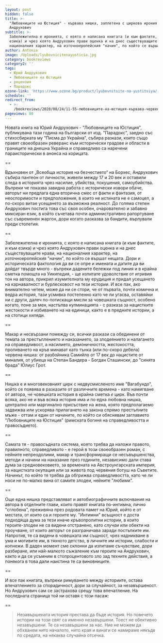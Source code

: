 ```yaml
---
layout: post
hidden: false
title: >-
  "Любовниците на Юстиция" - кървава нишка, заплетена с циркова ирония от
  Андрухович
subtitle: >-
  Забележителна е иронията, с която е написана книгата (и към фактите, и към
  езика) и чрез която Андрухович прави оценка и на днес съществуващите нрави, на
  националния характер, на източноеропейския "начин", по който се вършат нещата
author: Antonia
image: /Uploads/lyubovnicitenayusticia.jpg
category: bookreviews
category2: ''
tags:
  - Юрий Андрухович
  - Любовниците на Юстиция
  - рецензия
  - Парадокс
ozone-link: 'https://www.ozone.bg/product/lyubovnitsite-na-yustitsiya/'
schedule: ''
redirect_from:
  - >-
    /bookreviews/2020/08/24/11-55-любовниците-на-юстиция-кървава-червена-нишка-заплетена-с-карнавална-ирония-от-андрухович
pageviews: 80
---
```

Новата книга на Юрий Андрухович - "Любовниците на Юстиция", публикувана тази година на български от изд. "Парадокс", заедно със стихосбирката му "Писма до Украйна", събира разкази, които също правят своеобразен реверанс към исторически градове и области в границите на днешна Украйна и справедливо са наречени параисторически в анонса на корицата. 

\==

Вдъхновен от „Всеобща история на безчестието“ на Борхес, Андрухович събира пантеон от личности, живели между 17 и 20 век и оставили следа в историята чрез насилие, убийства, покушения, самоубийства. Въпреки че показва завидна работа с исторически извори обаче, авторът ни предлага една вторична смес от факти и фантазия, от неоспоримости и предположения, в които не истината не е самоцел, а по-скоро витае усещането за възможна реалност. До голяма степен Андрухович постига това със своя особен, очарователно и забавно миксиран език, в който съчетава почти административно рапортуване със съвременен жаргон, дори когато разказва за бандити, върлували преди столетия. 

\==

Забележителна е иронията, с която е написана книгата (и към фактите, и към езика) и чрез която Андрухович прави оценка и на днес съществуващите нрави, на националния характер, на източноеропейския "начин", по който се вършат нещата. Дори и историческата фактология да ви се опре и имената и датите да ви дойдат твърде много - въпреки дадените бележки под линия и в крайна сметка помощта на Уикипедия, - ще изпитате удоволствие от игривия тон на автора, прикрил изумителната му ерудиция и придал усещането на карнавалност и бурлесковост на тези истории. И все пак, ако внимателно четем, може да ни се стори, че от първата, почти комична и ведра история, тази усмивка постепенно като че ли угасва, оставяйки ни с други, далеч по-потискащи мисли за човешката същност, особено когато, поне за мен, настъпва кулминацията - с разказа за нацистките жестокости и избиването на на единици, както е в предните истории, а на стотици хиляди. 

\==

Макар и несвързани помежду си, всички разкази са обединени от темата за престъплението и наказанието, за злодеянието и налагането на справедливост, а насилието, демоничността, жестокостта, проливането на кръв минават като тънка (или по-скоро дебела) червена нишка: от разбойника Самийло от 17 век до нацистите от миналия, от убиеца на Степан Бандера - Богдан Сташински, до "синята брада" Юлиус Грот.  

\==

Нишка е и многовековният цирк с недвусмисленото име "Вагабундо", който се появява в разказите от различните времена - като намигване от автора, че човешката история в крайна сметка *е* цирк. Във почти всяка, ако не и във всяка история има и по една любовна нишка, централно или маргинално присъствие на жена, която предполагаемо задвижва или ускорява прилагането на закона спрямо престъпните мъже - оттам и един от начините, по който си обяснявам заглавието "Любовниците на Юстиция" (римската богиня на справедливостта и правосъдието).

\==

Самата тя - правосъдната система, която трябва да наложи правото, правилното, справедливото - е герой в този своеобразен роман, с нейните непреодолими, макар и трансформиращи се несъвършенства, методи и начини на наказание през годините, независимо дали става дума за средновековието, за времената на Австроунгарската империя, за нацистката окупация или за живота под червения ботуш на Съветите. Начинът, по който тя трябва да обгрижва справедливостта, като че ли носи не по-малко вина от самите злодеи, нейните "любими". 

\==

Още една нишка представляват и автобиографичните включвания на автора в отделните глави, които правят книгата по-интимна, лично "сглобена", преживяна през родовата памет на Юрий, който е от местата, от които са и героите му. "Интимни" всъщност е доста подходяща дума за тези иначе кръвопролитни истории, в които героите-злодеи не са видени отстранено, като *случаи* или обекти на проучване, от които авторът се разграничава заради постъпките им. Напротив, те са видени в човешката им същност, чрез надникване в ума и мотивите им, в тяхното детство, в личните им истории, слабости и копнежи. В даден момент сме склонни да изпитаме съчувствие, дори разбиране, или най-малкото съжаление към героите на Андрухович, както и да се усъмним в стопроцентовото зло зад техните действия,  а понякога в това дали наистина те са виновниците. 

\==

И все пак книгата, въпреки римуването между историите, остава впечатлението за спорадичност, дори за случайност, за незавършеност. Но Андрухович сам се застрахова срещу това впечатление. На последната страница той ни оставя с този пасаж:

\==

> Незавършената история престава да бъде история. Но повечето истории на този свят са именно незавършени. Тоест не обективно незавършени. Те са незавършени за нас. Ние не можем да обхванем нито началото, нито края и винаги се намираме някъде по средата, на някаква случайна отсечка.